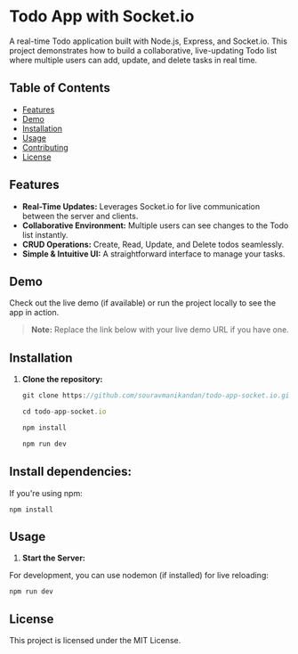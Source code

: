 # Todo App with Socket.io

A real-time Todo application built with Node.js, Express, and Socket.io. This project demonstrates how to build a collaborative, live-updating Todo list where multiple users can add, update, and delete tasks in real time.

## Table of Contents

- [Features](#features)
- [Demo](#demo)
- [Installation](#installation)
- [Usage](#usage)
- [Contributing](#contributing)
- [License](#license)

## Features

- **Real-Time Updates:** Leverages Socket.io for live communication between the server and clients.
- **Collaborative Environment:** Multiple users can see changes to the Todo list instantly.
- **CRUD Operations:** Create, Read, Update, and Delete todos seamlessly.
- **Simple & Intuitive UI:** A straightforward interface to manage your tasks.

## Demo

Check out the live demo (if available) or run the project locally to see the app in action.

> **Note:** Replace the link below with your live demo URL if you have one.

## Installation

1. **Clone the repository:**

    ```jsx
    git clone https://github.com/souravmanikandan/todo-app-socket.io.git

   cd todo-app-socket.io

    npm install

    npm run dev
    ```

## Install dependencies:

If you're using npm:

    npm install

## Usage

1. **Start the Server:**

For development, you can use nodemon (if installed) for live reloading:

    npm run dev
## License

This project is licensed under the MIT License.
